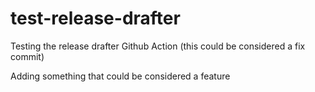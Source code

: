 # test-release-drafter
Testing the release drafter Github Action (this could be considered a fix commit)

Adding something that could be considered a feature